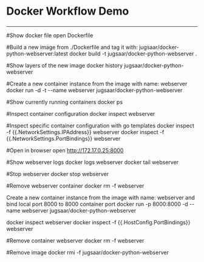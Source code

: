 # Docker Workflow Demo
###

* * *

#Show docker file
open Dockerfile

#Build a new image from ./Dockerfile and tag it with: jugsaar/docker-python-webserver:latest
docker build -t jugsaar/docker-python-webserver .

#Show layers of the new image
docker history jugsaar/docker-python-webserver

#Create a new container instance from the image with name: webserver
docker run -d -t --name webserver jugsaar/docker-python-webserver

#Show currently running containers
docker ps

#Inspect container configuration
docker inspect webserver

#Inspect specific container configuration with go templates
docker inspect -f {{.NetworkSettings.IPAddress}} webserver
docker inspect -f {{.NetworkSettings.PortBindings}} webserver

#Open in browser
open http://172.17.0.25:8000

#Show webserver logs
docker logs webserver
docker tail webserver

#Stop webserver
docker stop webserver

#Remove webserver container
docker rm -f webserver

Create a new container instance from the image with name: webserver and bind local port 8000 to 8000 container port
docker run -p 8000:8000 -d --name webserver jugsaar/docker-python-webserver

docker inspect webserver
docker inspect -f {{.HostConfig.PortBindings}} webserver 


#Remove container webserver
docker rm -f webserver

#Remove image
docker rmi -f  jugsaar/docker-python-webserver

